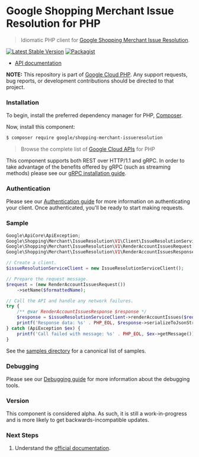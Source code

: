 # Google Shopping Merchant Issue Resolution for PHP

> Idiomatic PHP client for [Google Shopping Merchant Issue Resolution](https://developers.google.com/merchant/api).

[![Latest Stable Version](https://poser.pugx.org/google/shopping-merchant-issueresolution/v/stable)](https://packagist.org/packages/google/shopping-merchant-issueresolution) [![Packagist](https://img.shields.io/packagist/dm/google/shopping-merchant-issueresolution.svg)](https://packagist.org/packages/google/shopping-merchant-issueresolution)

* [API documentation](https://cloud.google.com/php/docs/reference/shopping-merchant-issueresolution/latest)

**NOTE:** This repository is part of [Google Cloud PHP](https://github.com/googleapis/google-cloud-php). Any
support requests, bug reports, or development contributions should be directed to
that project.

### Installation

To begin, install the preferred dependency manager for PHP, [Composer](https://getcomposer.org/).

Now, install this component:

```sh
$ composer require google/shopping-merchant-issueresolution
```

> Browse the complete list of [Google Cloud APIs](https://cloud.google.com/php/docs/reference)
> for PHP

This component supports both REST over HTTP/1.1 and gRPC. In order to take advantage of the benefits
offered by gRPC (such as streaming methods) please see our
[gRPC installation guide](https://cloud.google.com/php/grpc).

### Authentication

Please see our [Authentication guide](https://github.com/googleapis/google-cloud-php/blob/main/AUTHENTICATION.md) for more information
on authenticating your client. Once authenticated, you'll be ready to start making requests.

### Sample

```php
Google\ApiCore\ApiException;
Google\Shopping\Merchant\IssueResolution\V1\Client\IssueResolutionServiceClient;
Google\Shopping\Merchant\IssueResolution\V1\RenderAccountIssuesRequest;
Google\Shopping\Merchant\IssueResolution\V1\RenderAccountIssuesResponse;

// Create a client.
$issueResolutionServiceClient = new IssueResolutionServiceClient();

// Prepare the request message.
$request = (new RenderAccountIssuesRequest())
    ->setName($formattedName);

// Call the API and handle any network failures.
try {
    /** @var RenderAccountIssuesResponse $response */
    $response = $issueResolutionServiceClient->renderAccountIssues($request);
    printf('Response data: %s' . PHP_EOL, $response->serializeToJsonString());
} catch (ApiException $ex) {
    printf('Call failed with message: %s' . PHP_EOL, $ex->getMessage());
}
```

See the [samples directory](https://github.com/googleapis/php-shopping-merchant-issueresolution/tree/main/samples) for a canonical list of samples.

### Debugging

Please see our [Debugging guide](https://github.com/googleapis/google-cloud-php/blob/main/DEBUG.md)
for more information about the debugging tools.

### Version

This component is considered alpha. As such, it is still a work-in-progress and is more likely to get backwards-incompatible updates.

### Next Steps

1. Understand the [official documentation](https://developers.google.com/merchant/api).
